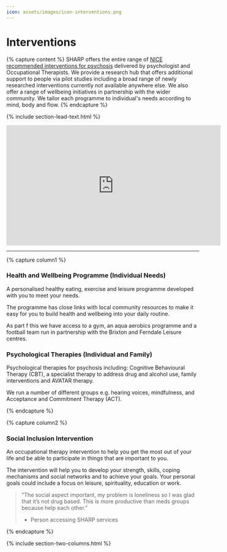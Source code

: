 ```yaml
---
icon: assets/images/icon-interventions.png
---
```


# Interventions

{% capture content %}
SHARP offers the entire range of [NICE recommended interventions for psychosis](https://www.nice.org.uk/guidance/conditions-and-diseases/mental-health-and-behavioural-conditions/psychosis-and-schizophrenia)
delivered by psychologist and Occupational Therapists. We provide a research hub that offers additional support to people 
via pilot studies including a broad range of newly researched interventions currently not available anywhere else. 
We also offer a range of wellbeing initiatives in partnership with the wider community. We tailor each programme to individual's needs according to mind, body and flow.
{% endcapture %}

{% include section-lead-text.html %}



<iframe data-iframe-type="video" width="560" height="315" src="https://www.youtube.com/embed/mgyC3HEmwds?rel=0&amp;showinfo=0" frameborder="0" allowfullscreen></iframe>

<hr />




{% capture column1 %}

### Health and Wellbeing Programme (Individual Needs)

A personalised healthy eating, exercise and leisure programme developed with you to meet your needs. 

The programme has close links with local community resources to make it easy for you to build health 
and wellbeing into your daily routine.

As part f this we have access to a gym, an aqua aerobics programme and a football team run in 
partnership with the Brixton and Ferndale Leisure centres.


### Psychological Therapies (Individual and Family)

Psychological therapies for psychosis including: Cognitive Behavioural Therapy (CBT), 
a specialist therapy to address drug and alcohol use, family interventions and AVATAR therapy. 

We run a number of different groups e.g. hearing voices, mindfulness, and Acceptance and Commitment Therapy (ACT).

{% endcapture %}



{% capture column2 %}

### Social Inclusion Intervention

An occupational therapy intervention to help you get the most out of your life and be able to participate 
in things that are important to you.

The intervention will help you to develop your strength, skills, coping mechanisms and social networks 
and to achieve your goals. Your personal goals could include a focus on leisure, spirituality, education or work. 

> "The social aspect important, my problem is loneliness so I was glad that it’s not drug based. 
> This is more productive than meds groups because help each other."
> - Person accessing SHARP services

{% endcapture %}



{% include section-two-columns.html %}





